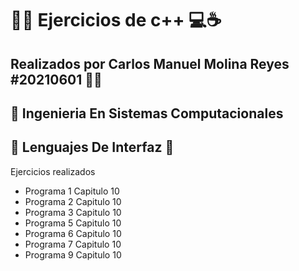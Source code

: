 # 🧑‍💻 Ejercicios de c++ 💻☕

## Realizados por Carlos Manuel Molina Reyes #20210601 👨‍💻

## 🏫 Ingenieria En Sistemas Computacionales

## 📔 Lenguajes De Interfaz 📘

Ejercicios realizados

- Programa 1 Capitulo 10
- Programa 2 Capitulo 10
- Programa 3 Capitulo 10
- Programa 5 Capitulo 10
- Programa 6 Capitulo 10
- Programa 7 Capitulo 10
- Programa 9 Capitulo 10



